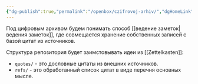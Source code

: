 ```yaml
---
{"dg-publish":true,"permalink":"/openbox/czifrovoj-arhiv/","dgHomeLink":false,"dgPassFrontmatter":true}
---
```



Под цифровым архивом будем понимать способ [[ведение заметок|ведения заметок]], где совмещается хранение собственных записей с базой цитат из источников.

Структура репозитория будет заимстовывать идеи из [[Zettelkasten]]:
- `quotes/` - это дословные цитаты из внешних источников.
- `refs/` - это обработанный список цитат в виде перечня основных мысле.

